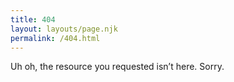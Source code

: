 ```yaml
---
title: 404
layout: layouts/page.njk
permalink: /404.html
---
```


Uh oh, the resource you requested isn’t here. Sorry.
